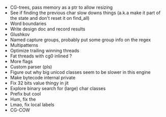 - CG-trees, pass memory as a ptr to allow resizing
- See if finding the previous char slow downs things (a.k.a make it part of the state and don't reset it on find_all)
- Word boundaries
- Write design doc and record results
- Glushkov
- Named capture groups, probably put some group info on the regex
- Multipatterns
- Optimize trailing winning threads
- Fat threads with cg0 inlined ?
- More flags
- Custom parser (pls)
- Figure out why big unicod classes seem to be slower in this engine
- Make bytecode internal private
- Fix 32 bits value thingy in jit
- Explore binary search for (large) char classes
- Prefix but cool
- Hum, fix the
- Lmao, fix local labels
- CG-COW
